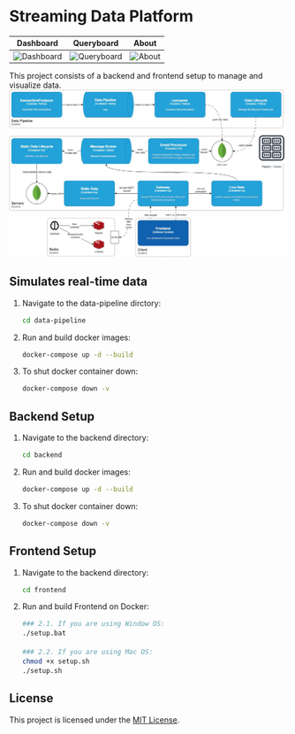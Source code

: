 # Streaming Data Platform

|                        Dashboard                         |                         Queryboard                         |                      About                       |
| :------------------------------------------------------: | :--------------------------------------------------------: | :----------------------------------------------: |
| <img src="./dashboard.png" alt="Dashboard" width="200"/> | <img src="./queryboard.png" alt="Queryboard" width="200"/> | <img src="./about.png" alt="About" width="200"/> |

This project consists of a backend and frontend setup to manage and visualize data.
![C4](./c2.jpg)

## Simulates real-time data

1. Navigate to the data-pipeline dirctory:

   ```bash
   cd data-pipeline

   ```

2. Run and build docker images:

   ```bash
   docker-compose up -d --build

   ```

3. To shut docker container down:
   ```bash
   docker-compose down -v
   ```

## Backend Setup

1. Navigate to the backend directory:

   ```bash
   cd backend

   ```

2. Run and build docker images:

   ```bash
   docker-compose up -d --build

   ```

3. To shut docker container down:
   ```bash
   docker-compose down -v
   ```

## Frontend Setup

1. Navigate to the backend directory:

   ```bash
   cd frontend

   ```

2. Run and build Frontend on Docker:

   ```bash
   ### 2.1. If you are using Window OS:
   ./setup.bat

   ### 2.2. If you are using Mac OS:
   chmod +x setup.sh
   ./setup.sh
   ```

## License

This project is licensed under the [MIT License](LICENSE).
